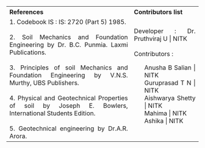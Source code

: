 <table style="text-align:justify;">
<tr style="background-color:transparent;">
  <th>References</th>
    <th>Contributors list</th>
  </tr>
  <tr style="background-color:transparent;">
  <td>
    1. Codebook IS : IS: 2720 (Part 5) 1985.</br></br>
    2. Soil Mechanics and Foundation Engineering by Dr. B.C. Punmia. Laxmi Publications.</br></br>
    3. Principles of soil Mechanics and Foundation Engineering by V.N.S. Murthy, UBS Publishers.</br></br>
    4. Physical and Geotechnical Properties of soil by Joseph E. Bowlers, International Students Edition.</br></br>
    5. Geotechnical engineering by Dr.A.R. Arora.</td>
    <td>Developer : Dr. Pruthviraj U | NITK</br></br>
    Contributors :
    <ul style="list-style-type: none;">
    <li>Anusha B Salian | NITK</li>
    <li>Guruprasad T N | NITK</li>
    <li>Aishwarya Shetty | NITK</li>
    <li>Mahima | NITK</li>
    <li>Ashika | NITK</li>
    </ul></td>
  </tr>
</table>
